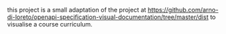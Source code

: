 this project is a small adaptation of the project at https://github.com/arno-di-loreto/openapi-specification-visual-documentation/tree/master/dist
to visualise a course curriculum.
